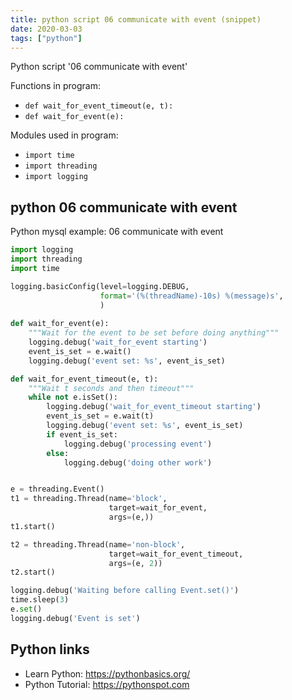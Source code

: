 ```yaml
---
title: python script 06 communicate with event (snippet)
date: 2020-03-03
tags: ["python"]
---
```

Python script '06 communicate with event'

Functions in program: 
* `def wait_for_event_timeout(e, t):`
* `def wait_for_event(e):`

Modules used in program: 
* `import time`
* `import threading`
* `import logging`

## python 06 communicate with event

Python mysql example: 06 communicate with event

```python
import logging
import threading
import time

logging.basicConfig(level=logging.DEBUG,
                    format='(%(threadName)-10s) %(message)s',
                    )
                    
def wait_for_event(e):
    """Wait for the event to be set before doing anything"""
    logging.debug('wait_for_event starting')
    event_is_set = e.wait()
    logging.debug('event set: %s', event_is_set)

def wait_for_event_timeout(e, t):
    """Wait t seconds and then timeout"""
    while not e.isSet():
        logging.debug('wait_for_event_timeout starting')
        event_is_set = e.wait(t)
        logging.debug('event set: %s', event_is_set)
        if event_is_set:
            logging.debug('processing event')
        else:
            logging.debug('doing other work')


e = threading.Event()
t1 = threading.Thread(name='block', 
                      target=wait_for_event,
                      args=(e,))
t1.start()

t2 = threading.Thread(name='non-block', 
                      target=wait_for_event_timeout, 
                      args=(e, 2))
t2.start()

logging.debug('Waiting before calling Event.set()')
time.sleep(3)
e.set()
logging.debug('Event is set')


```

## Python links

- Learn Python: https://pythonbasics.org/
- Python Tutorial: https://pythonspot.com
